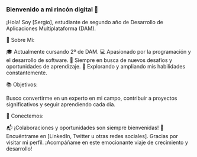 ### Bienvenido a mi rincón digital 👋
¡Hola! Soy [Sergio], estudiante de segundo año de Desarrollo de Aplicaciones Multiplataforma (DAM).

🚀 Sobre Mí:

🎓 Actualmente cursando 2º de DAM.
💻 Apasionado por la programación y el desarrollo de software.
🌱 Siempre en busca de nuevos desafíos y oportunidades de aprendizaje.
🚧 Explorando y ampliando mis habilidades constantemente.

📚 Objetivos:

Busco convertirme en un experto en mi campo, contribuir a proyectos significativos y seguir aprendiendo cada día.

🤝 Conectemos:

📬 ¡Colaboraciones y oportunidades son siempre bienvenidas!
📱 Encuéntrame en [LinkedIn, Twitter u otras redes sociales].
Gracias por visitar mi perfil. ¡Acompáñame en este emocionante viaje de crecimiento y desarrollo!
